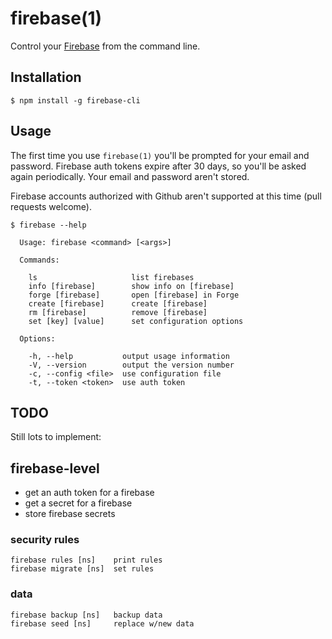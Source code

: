 # firebase(1)

Control your [Firebase](http://firebase.com) from the command line.

## Installation

```
$ npm install -g firebase-cli
```

## Usage

The first time you use `firebase(1)` you'll be prompted for your 
email and password. Firebase auth tokens expire after 30 days, so 
you'll be asked again periodically. Your email and password aren't stored.

Firebase accounts authorized with Github aren't supported at this 
time (pull requests welcome).

```
$ firebase --help

  Usage: firebase <command> [<args>]

  Commands:

    ls                     list firebases
    info [firebase]        show info on [firebase]
    forge [firebase]       open [firebase] in Forge
    create [firebase]      create [firebase]
    rm [firebase]          remove [firebase]
    set [key] [value]      set configuration options

  Options:

    -h, --help           output usage information
    -V, --version        output the version number
    -c, --config <file>  use configuration file
    -t, --token <token>  use auth token
```

## TODO

Still lots to implement:

## firebase-level

- get an auth token for a firebase
- get a secret for a firebase
- store firebase secrets

### security rules

    firebase rules [ns]    print rules
    firebase migrate [ns]  set rules

### data

    firebase backup [ns]   backup data
    firebase seed [ns]     replace w/new data
